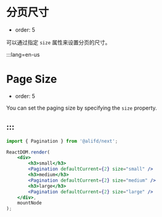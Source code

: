 # 分页尺寸

-   order: 5

可以通过指定 `size` 属性来设置分页的尺寸。

:::lang=en-us
# Page Size

-   order: 5

You can set the paging size by specifying the `size` property.

:::
---

````jsx
import { Pagination } from '@alifd/next';

ReactDOM.render(
    <div>
        <h3>small</h3>
        <Pagination defaultCurrent={2} size="small" />
        <h3>medium</h3>
        <Pagination defaultCurrent={2} size="medium" />
        <h3>large</h3>
        <Pagination defaultCurrent={2} size="large" />
    </div>,
    mountNode
);
````

